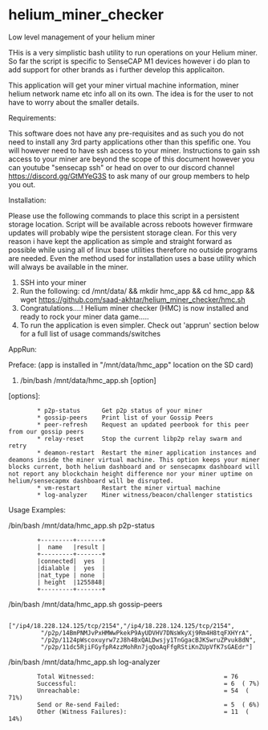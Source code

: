 # helium_miner_checker
Low level management of your helium miner

THis is a very simplistic bash utility to run operations on your Helium miner. So far the script is specific to SenseCAP M1 devices however i do plan to add support for other brands as i further develop this applicaiton.

This application will get your miner virtual machine information, miner helium network name etc info all on its own. The idea is for the user to not have to worry about the smaller details.

Requirements:

This software does not have any pre-requisites and as such you do not need to install any 3rd party applications other than this spefific one. You will however need to have ssh access to your miner. Instructions to gain ssh access to your miner are beyond the scope of this document however you can youtube "sensecap ssh" or head on over to our discord channel https://discord.gg/GtMYeG3S to ask many of our group members to help you out.

Installation:

Please use the following commands to place this script in a persistent storage location. Script will be available across reboots however firmware updates will probably wipe the persistent storage clean. For this very reason i have kept the application as simple and straight forward as possible while using all of linux base utilities therefore no outside programs are needed. Even the method used for installation uses a base utility which will always be available in the miner.

1) SSH into your miner
2) Run the following:
                      cd /mnt/data/ && mkdir hmc_app && cd hmc_app && wget https://github.com/saad-akhtar/helium_miner_checker/hmc.sh
3) Congratulations....! Helium miner checker (HMC) is now installed and ready to rock your miner data game.....
4) To run the application is even simpler. Check out 'apprun' section below for a full list of usage commands/switches

AppRun:

Preface: (app is installed in "/mnt/data/hmc_app" location on the SD card)
1) /bin/bash /mnt/data/hmc_app.sh [option]

  [options]:
  
            * p2p-status      Get p2p status of your miner
            * gossip-peers    Print list of your Gossip Peers
            * peer-refresh    Request an updated peerbook for this peer from our gossip peers
            * relay-reset     Stop the current libp2p relay swarm and retry
            * deamon-restart  Restart the miner application instances and deamons inside the miner virtual machine. This option keeps your miner blocks current, both helium dashboard and or sensecapmx dashboard will not report any blockchain height difference nor your miner uptime on helium/sensecapmx dashboard will be disrupted.
            * vm-restart      Restart the miner virtual machine
            * log-analyzer    Miner witness/beacon/challenger statistics
            
Usage Examples:

  /bin/bash /mnt/data/hmc_app.sh p2p-status

            +---------+-------+
            |  name   |result |
            +---------+-------+
            |connected|  yes  |
            |dialable |  yes  |
            |nat_type | none  |
            | height  |1255848|
            +---------+-------+

  /bin/bash /mnt/data/hmc_app.sh gossip-peers
  
            ["/ip4/18.228.124.125/tcp/2154","/ip4/18.228.124.125/tcp/2154",
             "/p2p/14BmPNMJvPxHMWwPkekP9AyUDVHV7DNsWkyXj9Rm4H8tqFXHYrA",
             "/p2p/1124pWscoxuyrw7zJ8h4BxQALDwsjy1TnGgacBJKSwruZPvuk8dN",
             "/p2p/11dc5RjiFGyfpR4zzMohRn7jqQoAqFfgRStiKnZUpVfK7sGAEdr"]

  /bin/bash /mnt/data/hmc_app.sh log-analyzer
  
            Total Witnessed:                                    = 76
            Successful:                                         = 6  ( 7%)
            Unreachable:                                        = 54  ( 71%)
            Send or Re-send Failed:                             = 5  ( 6%)
            Other (Witness Failures):                           = 11  ( 14%)

